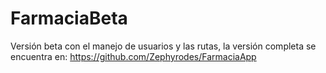 # FarmaciaBeta
Versión beta con el manejo de usuarios y las rutas, la versión completa se encuentra en: https://github.com/Zephyrodes/FarmaciaApp
